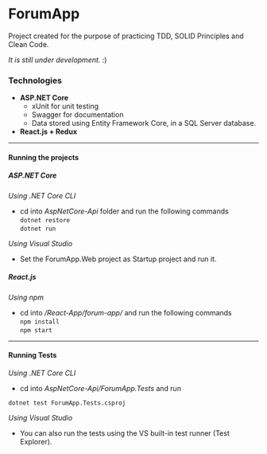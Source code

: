 # ForumApp
Project created for the purpose of practicing TDD, SOLID Principles and Clean Code.

_It is still under development._ :)

### Technologies

* **ASP.NET Core**
    - xUnit for unit testing
    - Swagger for documentation
    - Data stored using Entity Framework Core, in a SQL Server database.
* **React.js + Redux**

---
#### Running the projects

##### ASP.NET Core
*Using .NET Core CLI*
- cd into _AspNetCore-Api_ folder and run the following commands  
```dotnet restore```  
```dotnet run```

*Using Visual Studio*
- Set the ForumApp.Web project as Startup project and run it.

##### React.js
*Using npm*
- cd into _/React-App/forum-app/_ and run the following commands  
```npm install```  
```npm start```

---
#### Running Tests

*Using .NET Core CLI*
- cd into _AspNetCore-Api/ForumApp.Tests_ and run

```dotnet test ForumApp.Tests.csproj```

*Using Visual Studio*
- You can also run the tests using the VS built-in test runner (Test Explorer).


